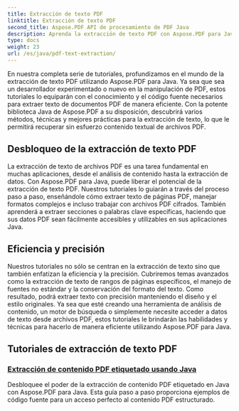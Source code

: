 ```yaml
---
title: Extracción de texto PDF
linktitle: Extracción de texto PDF
second_title: Aspose.PDF API de procesamiento de PDF Java
description: Aprenda la extracción de texto PDF con Aspose.PDF para Java. Obtenga tutoriales paso a paso para una extracción eficiente de texto de archivos PDF.
type: docs
weight: 23
url: /es/java/pdf-text-extraction/
---
```


En nuestra completa serie de tutoriales, profundizamos en el mundo de la extracción de texto PDF utilizando Aspose.PDF para Java. Ya sea que sea un desarrollador experimentado o nuevo en la manipulación de PDF, estos tutoriales lo equiparán con el conocimiento y el código fuente necesarios para extraer texto de documentos PDF de manera eficiente. Con la potente biblioteca Java de Aspose.PDF a su disposición, descubrirá varios métodos, técnicas y mejores prácticas para la extracción de texto, lo que le permitirá recuperar sin esfuerzo contenido textual de archivos PDF.

## Desbloqueo de la extracción de texto PDF

La extracción de texto de archivos PDF es una tarea fundamental en muchas aplicaciones, desde el análisis de contenido hasta la extracción de datos. Con Aspose.PDF para Java, puede liberar el potencial de la extracción de texto PDF. Nuestros tutoriales lo guiarán a través del proceso paso a paso, enseñándole cómo extraer texto de páginas PDF, manejar formatos complejos e incluso trabajar con archivos PDF cifrados. También aprenderá a extraer secciones o palabras clave específicas, haciendo que sus datos PDF sean fácilmente accesibles y utilizables en sus aplicaciones Java.

## Eficiencia y precisión

Nuestros tutoriales no sólo se centran en la extracción de texto sino que también enfatizan la eficiencia y la precisión. Cubriremos temas avanzados como la extracción de texto de rangos de páginas específicos, el manejo de fuentes no estándar y la conservación del formato del texto. Como resultado, podrá extraer texto con precisión manteniendo el diseño y el estilo originales. Ya sea que esté creando una herramienta de análisis de contenido, un motor de búsqueda o simplemente necesite acceder a datos de texto desde archivos PDF, estos tutoriales le brindarán las habilidades y técnicas para hacerlo de manera eficiente utilizando Aspose.PDF para Java.

## Tutoriales de extracción de texto PDF
### [Extracción de contenido PDF etiquetado usando Java](./tagged-pdf-content-extraction-using-java/)
Desbloquee el poder de la extracción de contenido PDF etiquetado en Java con Aspose.PDF para Java. Esta guía paso a paso proporciona ejemplos de código fuente para un acceso perfecto al contenido PDF estructurado.